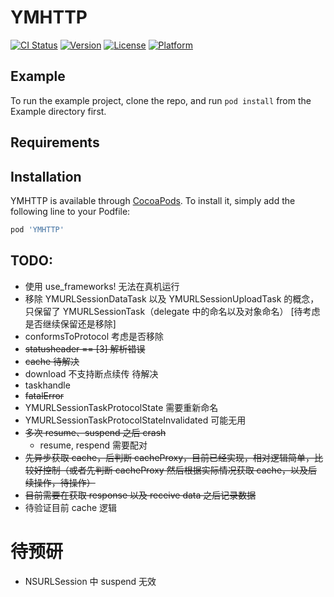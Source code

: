 # YMHTTP

[![CI Status](https://img.shields.io/travis/zymxxxs/YMHTTP.svg?style=flat)](https://travis-ci.org/zymxxxs/YMHTTP)
[![Version](https://img.shields.io/cocoapods/v/YMHTTP.svg?style=flat)](https://cocoapods.org/pods/YMHTTP)
[![License](https://img.shields.io/cocoapods/l/YMHTTP.svg?style=flat)](https://cocoapods.org/pods/YMHTTP)
[![Platform](https://img.shields.io/cocoapods/p/YMHTTP.svg?style=flat)](https://cocoapods.org/pods/YMHTTP)

## Example

To run the example project, clone the repo, and run `pod install` from the Example directory first.

## Requirements

## Installation

YMHTTP is available through [CocoaPods](https://cocoapods.org). To install
it, simply add the following line to your Podfile:

```ruby
pod 'YMHTTP'
```


## TODO:
* 使用 use_frameworks! 无法在真机运行
* 移除 YMURLSessionDataTask 以及 YMURLSessionUploadTask 的概念，只保留了 YMURLSessionTask（delegate 中的命名以及对象命名） [待考虑是否继续保留还是移除]
* conformsToProtocol 考虑是否移除
* ~~statusheader == [3] 解析错误~~
* ~~cache 待解决~~
* download 不支持断点续传 待解决
* taskhandle
* ~~fatalError~~
* YMURLSessionTaskProtocolState 需要重新命名
* YMURLSessionTaskProtocolStateInvalidated 可能无用
* ~~多次 resume、suspend 之后 crash~~
    * resume, respend 需要配对
* ~~先异步获取 cache，后判断 cacheProxy，目前已经实现，相对逻辑简单，比较好控制（或者先判断 cacheProxy 然后根据实际情况获取 cache，以及后续操作，待操作）~~
* ~~目前需要在获取 response 以及 receive data 之后记录数据~~
* 待验证目前 cache 逻辑


# 待预研
* NSURLSession 中 suspend 无效